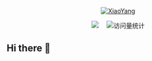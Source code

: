 <div align="center">

  <p align="center">
    <a href="https://github.com/XiaoYang943">
      <img src="https://user-images.githubusercontent.com/20955511/199138068-0a7b7b75-a024-4f00-803f-30a19c5d1b2d.png" alt="XiaoYang" /></a>
  </p>
  <!-- 个人资料徽标 -->
  <div align="center">
    <a href="http://blog.gislogic.cn/"><img src="https://img.shields.io/badge/Website-博客-blue" /></a>&emsp;
    <!-- 访问量统计徽标 -->
    <img src="https://komarev.com/ghpvc/?username=XiaoYang943&label=Views&color=FF0000&style=flat" alt="访问量统计" />
  </div>
  
</div>



## Hi there 👋



